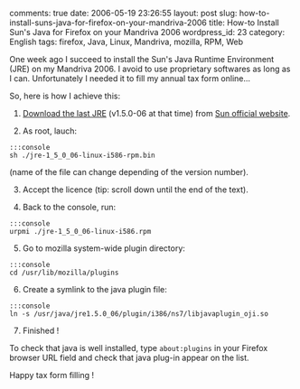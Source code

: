 comments: true
date: 2006-05-19 23:26:55
layout: post
slug: how-to-install-suns-java-for-firefox-on-your-mandriva-2006
title: How-to Install Sun's Java for Firefox on your Mandriva 2006
wordpress_id: 23
category: English
tags: firefox, Java, Linux, Mandriva, mozilla, RPM, Web

One week ago I succeed to install the Sun's Java Runtime Environment (JRE) on my Mandriva 2006. I avoid to use proprietary softwares as long as I can. Unfortunately I needed it to fill my annual tax form online...

So, here is how I achieve this:




  1. [Download the last JRE](http://jdl.sun.com/webapps/download/AutoDL?BundleId=10335) (v1.5.0-06 at that time) from [Sun official website](http://java.com/download).


  2. As root, lauch:

    
    :::console
    sh ./jre-1_5_0_06-linux-i586-rpm.bin
    


(name of the file can change depending of the version number).


  3. Accept the licence (tip: scroll down until the end of the text).


  4. Back to the console, run:

    
    :::console
    urpmi ./jre-1_5_0_06-linux-i586.rpm
    





  5. Go to mozilla system-wide plugin directory:

    
    :::console
    cd /usr/lib/mozilla/plugins
    





  6. Create a symlink to the java plugin file:

    
    :::console
    ln -s /usr/java/jre1.5.0_06/plugin/i386/ns7/libjavaplugin_oji.so
    





  7. Finished !



To check that java is well installed, type `about:plugins` in your Firefox browser URL field and check that java plug-in appear on the list.

Happy tax form filling !
